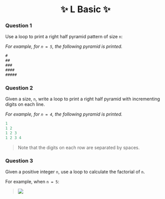 <h1 align="center"> ✨ L Basic ✨ </h1>

### Question 1

Use a loop to print a right half pyramid pattern of size `n`:

*For example, for `n = 5`, the following pyramid is printed.*

```java
#
##
###
####
#####
```

### Question 2

Given a size, `n`, write a loop to print a right half pyramid with incrementing digits on each line.


*For example, for `n = 4`, the following pyramid is printed.*

```java
1
1 2
1 2 3
1 2 3 4
```
> Note that the digits on each row are separated by spaces.

### Question 3

Given a positive integer `n`, use a loop to calculate the factorial of `n`.

For example, when `n = 5`:

> <img src="https://render.githubusercontent.com/render/math?math=5! = 5 \times 4 \times 3 \times 2 \times 1">
